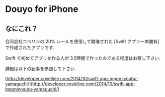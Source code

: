 # Douyo for iPhone

## なにこれ？

合同会社コベリンの 20% ルールを使用して開催された [Swift アプリ一本勝負] で作成されたアプリです.

Swift で初めてアプリを作る人が 3.5時間で作ったのである程度はお察し下さい.

詳細は以下の記事を参照して下さい.

[http://developer.covelline.com/2014/10/swift-app-ipponsyoubu-yamaguchi/](http://developer.covelline.com/2014/10/swift-app-ipponsyoubu-yamaguchi/)

